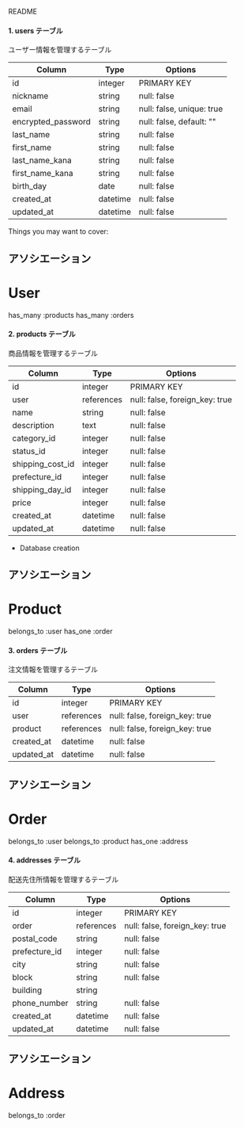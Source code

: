 README

#### 1. users テーブル
ユーザー情報を管理するテーブル


| Column             | Type     | Options                   |
|--------------------|----------|---------------------------|
| id                 | integer  | PRIMARY KEY               |
| nickname           | string   | null: false               |
| email              | string   | null: false, unique: true |
| encrypted_password | string   | null: false, default: ""  |
| last_name          | string   | null: false               |
| first_name         | string   | null: false               |
| last_name_kana     | string   | null: false               |
| first_name_kana    | string   | null: false               |
| birth_day          | date     | null: false               |
| created_at         | datetime | null: false               |
| updated_at         | datetime | null: false               |
Things you may want to cover:

## アソシエーション
# User
 has_many :products
 has_many :orders




#### 2. products テーブル
商品情報を管理するテーブル


| Column           | Type       | Options                        |
|------------------|------------|--------------------------------|
| id               | integer    | PRIMARY KEY                    |
| user             | references | null: false, foreign_key: true |
| name             | string     | null: false                    |
| description      | text       | null: false                    |
| category_id      | integer    | null: false                    |
| status_id        | integer    | null: false                    |
| shipping_cost_id | integer    | null: false                    |
| prefecture_id    | integer    | null: false                    |
| shipping_day_id  | integer    | null: false                    |
| price            | integer    | null: false                    |
| created_at       | datetime   | null: false                    |
| updated_at       | datetime   | null: false                    |
* Database creation

## アソシエーション
# Product
 belongs_to :user
 has_one :order

#### 3. orders テーブル
注文情報を管理するテーブル

| Column     | Type       | Options                        |
|------------|------------|--------------------------------|
| id         |  integer   | PRIMARY KEY                    |
| user       | references | null: false, foreign_key: true |
| product    | references | null: false, foreign_key: true |
| created_at | datetime   | null: false                    |
| updated_at | datetime   | null: false                    |

## アソシエーション
# Order
 belongs_to :user
 belongs_to :product
 has_one    :address


#### 4. addresses テーブル
配送先住所情報を管理するテーブル

| Column        | Type       | Options                         |
|---------------|------------|---------------------------------|
| id            |  integer   | PRIMARY KEY                     |
| order         | references | null: false, foreign_key: true  |
| postal_code   | string     | null: false                     |
| prefecture_id | integer    | null: false                     |
| city          | string     | null: false                     |
| block         | string     | null: false                     |
| building      | string     |                                 |
| phone_number  | string     | null: false                     |
| created_at    | datetime   | null: false                     |
| updated_at    | datetime   | null: false                     |

## アソシエーション
# Address
 belongs_to :order
